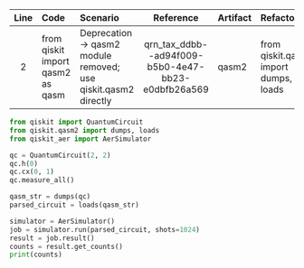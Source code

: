 | Line | Code | Scenario | Reference | Artifact | Refactoring |
| :--: | :--- | :------- | :-------: | :------- | :---------- |
| 2 | from qiskit import qasm2 as qasm | Deprecation -> qasm2 module removed; use qiskit.qasm2 directly | qrn_tax_ddbb--ad94f009-b5b0-4e47-bb23-e0dbfb26a569 | qasm2 | from qiskit.qasm2 import dumps, loads |

```python
from qiskit import QuantumCircuit
from qiskit.qasm2 import dumps, loads
from qiskit_aer import AerSimulator

qc = QuantumCircuit(2, 2)
qc.h(0)
qc.cx(0, 1)
qc.measure_all()

qasm_str = dumps(qc)
parsed_circuit = loads(qasm_str)

simulator = AerSimulator()
job = simulator.run(parsed_circuit, shots=1024)
result = job.result()
counts = result.get_counts()
print(counts)
```